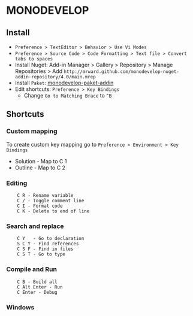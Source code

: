 # MONODEVELOP

## Install
* `Preference > TextEditor > Behavior > Use Vi Modes`
* `Preference > Source Code > Code Formatting > Text file > Convert tabs to spaces`
* Install Nuget: Add-in Manager > Gallery > Repository > Manage Repositories > Add `http://mrward.github.com/monodevelop-nuget-addin-repository/4.0/main.mrep`
* Install `Paket`: [monodevelop-paket-addin](https://github.com/mrward/monodevelop-paket-addin)
* Edit shortcuts: `Preference > Key Bindings`
    * Change `Go to Matching Brace` to `^B`

## Shortcuts

### Custom mapping
To create custom key mapping go to `Preference > Environment > Key Bindings`

* Solution -  Map to C 1
* Outline -  Map to C 2

### Editing
```
    C R - Rename variable
    C / - Toggle comment line
    C I - Format code
    C K - Delete to end of line
```

### Search and replace

```
    C Y   - Go to declaration
    S C Y - Find references
    C S F - Find in files
    C S T - Go to type
```

### Compile and Run
```
    C B - Build all
    C Alt Enter - Run
    C Enter - Debug
```

### Windows

```
```

